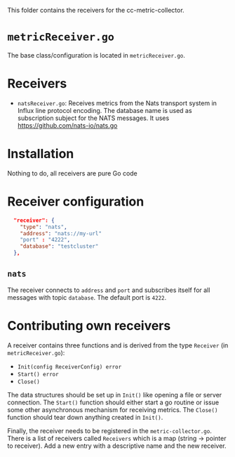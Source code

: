 This folder contains the receivers for the cc-metric-collector.

# `metricReceiver.go`
The base class/configuration is located in `metricReceiver.go`.

# Receivers
* `natsReceiver.go`: Receives metrics from the Nats transport system in Influx line protocol encoding. The database name is used as subscription subject for the NATS messages. It uses https://github.com/nats-io/nats.go

# Installation
Nothing to do, all receivers are pure Go code

# Receiver configuration

```json
  "receiver": {
    "type": "nats",
    "address": "nats://my-url"
    "port" : "4222",
    "database": "testcluster"
  },
```

## `nats`

The receiver connects to `address` and `port` and subscribes itself for all messages with topic `database`. The default port is `4222`.

# Contributing own receivers
A receiver contains three functions and is derived from the type `Receiver` (in `metricReceiver.go`):
* `Init(config ReceiverConfig) error`
* `Start() error`
* `Close()`

The data structures should be set up in `Init()` like opening a file or server connection. The `Start()` function should either start a go routine or issue some other asynchronous mechanism for receiving metrics. The `Close()` function should tear down anything created in `Init()`.

Finally, the receiver needs to be registered in the `metric-collector.go`. There is a list of receivers called `Receivers` which is a map (string -> pointer to receiver). Add a new entry with a descriptive name and the new receiver.
